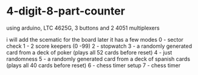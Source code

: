 # 4-digit-8-part-counter
using arduino, LTC 4625G, 3 buttons and 2 4051 multiplexers

i will add the scematic for the board later
it has a few modes
0 - sector check 
1 - 2 score keepers (0 -99)
2 - stopwatch
3 - a randomly generated card from a deck of poker (plays all 52 cards before reset)
4 - just randomness
5 - a randomly generated card from a deck of spanish cards (plays all 40 cards before reset)
6 - chess timer setup
7 - chess timer

